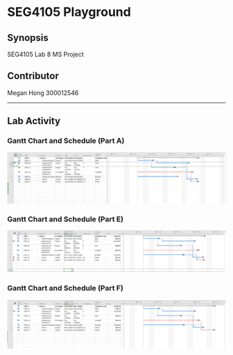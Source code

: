 # SEG4105 Playground

## Synopsis

SEG4105 Lab 8 MS Project

## Contributor

Megan Hong 300012546

---

## Lab Activity

### Gantt Chart and Schedule (Part A)

![Alt text](img/figure_b.PNG "Figure B")

### Gantt Chart and Schedule (Part E)

![Alt text](img/figure_e.PNG "Figure E")

### Gantt Chart and Schedule (Part F)

![Alt text](img/figure_f.PNG "Figure F")
